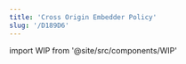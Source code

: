 ```yaml
---
title: 'Cross Origin Embedder Policy'
slug: '/D189D6'
---
```


import WIP from '@site/src/components/WIP'

<WIP />
